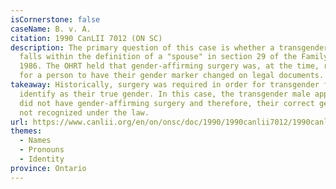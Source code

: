 ```yaml
---
isCornerstone: false
caseName: B. v. A.
citation: 1990 CanLII 7012 (ON SC)
description: The primary question of this case is whether a transgender man
  falls within the definition of a "spouse" in section 29 of the Family Law Act,
  1986. The OHRT held that gender-affirming surgery was, at the time, required
  for a person to have their gender marker changed on legal documents.
takeaway: Historically, surgery was required in order for transgender folks to
  identify as their true gender. In this case, the transgender male applicant
  did not have gender-affirming surgery and therefore, their correct gender was
  not recognized under the law.
url: https://www.canlii.org/en/on/onsc/doc/1990/1990canlii7012/1990canlii7012.html?autocompleteStr=b%20v%20a%201990&autocompletePos=1
themes:
  - Names
  - Pronouns
  - Identity
province: Ontario
---
```

